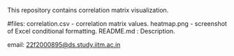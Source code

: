This repository contains correlation matrix visualization.

#files:
correlation.csv - correlation matrix values.
heatmap.png - screenshot of Excel conditional formatting.
README.md : Description.

email: 22f2000895@ds.study.iitm.ac.in

